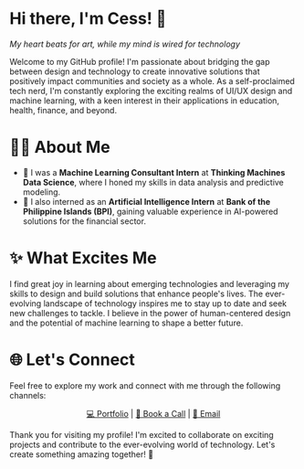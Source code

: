 # Hi there, I'm Cess! 👋

_My heart beats for art, while my mind is wired for technology_

Welcome to my GitHub profile! I'm passionate about bridging the gap between design and technology to create innovative solutions that positively impact communities and society as a whole. As a self-proclaimed tech nerd, I'm constantly exploring the exciting realms of UI/UX design and machine learning, with a keen interest in their applications in education, health, finance, and beyond.

# 👩‍💻 About Me

<ul>
  <li>🌱 I was a <b>Machine Learning Consultant Intern</b> at <b>Thinking Machines Data Science</b>, where I honed my skills in data analysis and predictive modeling.</li>
  <li>💼 I also interned as an <b>Artificial Intelligence Intern</b> at <b>Bank of the Philippine Islands (BPI)</b>, gaining valuable experience in AI-powered solutions for the financial sector.</li>
  </li>
</ul>

# ✨ What Excites Me

<p>
  I find great joy in learning about emerging technologies and leveraging my skills to design and build solutions that enhance people's lives. The ever-evolving landscape of technology inspires me to stay up to date and seek new challenges to tackle. I believe in the power of human-centered design and the potential of machine learning to shape a better future. 
</p>

# 🌐 Let's Connect

<p>
  Feel free to explore my work and connect with me through the following channels:
</p>

<p align="center">
  <a href="https://princessventures.com">💻 Portfolio</a> |
  <a href="https://calendly.com/cessventures/30-min-call">📅 Book a Call</a> |
  <a href="mailto:hello@princessventures.com">💌 Email</a>
</p>

<p>
  Thank you for visiting my profile! I'm excited to collaborate on exciting projects and contribute to the ever-evolving world of technology. Let's create something amazing together! 🚀
</p>
